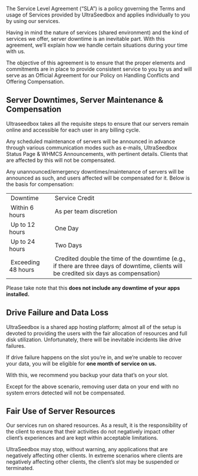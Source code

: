 The Service Level Agreement (“SLA”) is a policy governing the Terms and usage of Services provided by UltraSeedbox and applies individually to you by using our services.

Having in mind the nature of services (shared environment) and the kind of services we offer, server downtime is an inevitable part. With this agreement, we’ll explain how we handle certain situations during your time with us.

The objective of this agreement is to ensure that the proper elements and commitments are in place to provide consistent service to you by us and will serve as an Official Agreement for our Policy on Handling Conflicts and Offering Compensation.

## Server Downtimes, Server Maintenance & Compensation

Ultraseedbox takes all the requisite steps to ensure that our servers remain online and accessible for each user in any billing cycle. 

Any scheduled maintenance of servers will be announced in advance through various communication modes such as e-mails, UltraSeedbox Status Page & WHMCS Announcements, with pertinent details. Clients that are affected by this will not be compensated.

Any unannounced/emergency downtimes/maintenance of servers will be announced as such, and users affected will be compensated for it. Below is the basis for compensation:

<style>
table.center {
  margin-left: auto; 
  margin-right: auto;
}
</style>
<table class="center">
<tbody>
<tr>
<td>&nbsp;Downtime</td>
<td>&nbsp;Service Credit</td>
</tr>
<tr>
<td>&nbsp;Within 6 hours</td>
<td>&nbsp;As per team discretion</td>
</tr>
<tr>
<td>&nbsp;Up to 12 hours</td>
<td>&nbsp;One Day</td>
</tr>
<tr>
<td>&nbsp;Up to 24 hours</td>
<td>&nbsp;Two Days</td>
</tr>
<tr>
<td>&nbsp;Exceeding 48 hours</td>
<td>&nbsp;Credited double the time of the downtime (e.g., if there are three days of downtime, clients will be credited six days as compensation)</td>
</tr>
</tbody>
</table>

Please take note that this **does not include any downtime of your apps installed.**

## Drive Failure and Data Loss

UltraSeedbox is a shared app hosting platform; almost all of the setup is devoted to providing the users with the fair allocation of resources and full disk utilization. Unfortunately, there will be inevitable incidents like drive failures.

If drive failure happens on the slot you’re in, and we’re unable to recover your data, you will be eligible for **one month of service on us.**

With this, we recommend you backup your data that’s on your slot.

Except for the above scenario, removing user data on your end with no system errors detected will not be compensated.

## Fair Use of Server Resources

Our services run on shared resources. As a result, it is the responsibility of the client to ensure that their activities do not negatively impact other client’s experiences and are kept within acceptable limitations.

UltraSeedbox may stop, without warning, any applications that are negatively affecting other clients. In extreme scenarios where clients are negatively affecting other clients, the client’s slot may be suspended or terminated.
